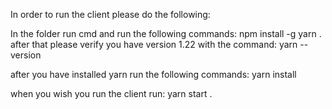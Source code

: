 In order to run the client please do the following:

In the folder run cmd and run the following commands:
npm install -g yarn .
after that please verify you have version 1.22 with the command:
yarn --version 

after you have installed yarn run the following commands:
yarn install

when you wish you run the client run:
yarn start .
